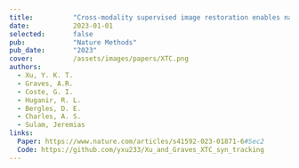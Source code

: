 ```yaml
---
title:          "Cross-modality supervised image restoration enables nanoscale tracking of synaptic plasticity in living mice"
date:           2023-01-01
selected:       false
pub:            "Nature Methods"
pub_date:       "2023"
cover:          /assets/images/papers/XTC.png
authors:
  - Xu, Y. K. T.
  - Graves, A.R.
  - Coste, G. I.
  - Huganir, R. L.
  - Bergles, D. E.
  - Charles, A. S.
  - Sulam, Jeremias
links:
  Paper: https://www.nature.com/articles/s41592-023-01871-6#Sec2
  Code: https://github.com/yxu233/Xu_and_Graves_XTC_syn_tracking
---
```

